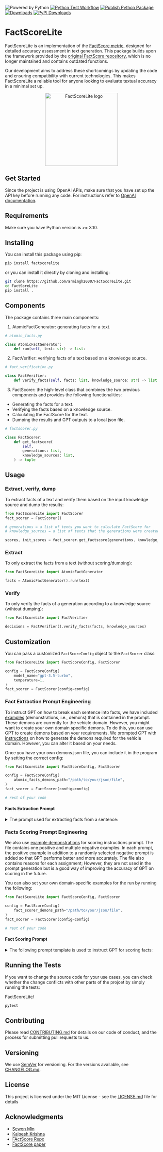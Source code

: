 ![Powered by Python](https://img.shields.io/badge/Powered%20By%20-%20Python%20-%20purple)
[![Python Test Workflow](https://github.com/armingh2000/FactScoreLite/actions/workflows/python-test.yml/badge.svg)](https://github.com/armingh2000/FactScoreLite/actions/workflows/python-test.yml)
[![Publish Python Package](https://github.com/armingh2000/FactScoreLite/actions/workflows/deploy-to-pypi.yml/badge.svg)](https://github.com/armingh2000/FactScoreLite/actions/workflows/deploy-to-pypi.yml)
[![Downloads](https://static.pepy.tech/badge/factscorelite)](https://pepy.tech/project/factscorelite)
[![PyPI Downloads](https://img.shields.io/pypi/dm/factscorelite.svg?label=PyPI%20downloads)](https://pypi.org/project/factscorelite/)

# FactScoreLite

FactScoreLite is an implementation of the [FactScore metric](https://arxiv.org/abs/2305.14251), designed for detailed accuracy assessment in text generation. This package builds upon the framework provided by the [original FactScore repository](https://github.com/shmsw25/FActScore/tree/main), which is no longer maintained and contains outdated functions.

Our development aims to address these shortcomings by updating the code and ensuring compatibility with current technologies. This makes FactScoreLite a reliable tool for anyone looking to evaluate textual accuracy in a minimal set up.

<p align="center">
<img src="assets/logo.webp" alt="FactScoreLite logo" width="240" height="240">
</p>

## Get Started

Since the project is using OpenAI APIs, make sure that you have set up the API key before running any code. For instructions refer to [OpenAI documentation](https://platform.openai.com/docs/quickstart?context=python).

## Requirements

Make sure you have Python version is >= 3.10.

## Installing

You can install this package using pip:

```bash
pip install factscorelite
```

or you can install it directly by cloning and installing:

```bash
git clone https://github.com/armingh2000/FactScoreLite.git
cd FactSoreLite
pip install .
```

## Components

The package contains three main components:

1. AtomicFactGenerator: generating facts for a text.

```python
# atomic_facts.py

class AtomicFactGenerator:
    def run(self, text: str) -> list:
```

2. FactVerifier: verifying facts of a text based on a knowledge source.

```python
# fact_verification.py

class FactVerifier:
    def verify_facts(self, facts: list, knowledge_source: str) -> list
```

3. FactScorer: the high-level class that combines the two previous components and provides the following functionalities:

- Generating the facts for a text.
- Verifying the facts based on a knowledge source.
- Calculating the FactScore for the text.
- Dumping the results and GPT outputs to a local json file.

```python
# factscorer.py

class FactScorer:
    def get_factscore(
        self,
        generations: list,
        knowledge_sources: list,
    ) -> tuple
```

## Usage

### Extract, verify, dump

To extract facts of a text and verify them based on the input knowledge source and dump the results:

```python
from FactScoreLite import FactScorer
fact_scorer = FactScorer()

# generations = a list of texts you want to calculate FactScore for
# knowledge_sources = a list of texts that the generations were created from

scores, init_scores = fact_scorer.get_factscore(generations, knowledge_sources)
```

### Extract

To only extract the facts from a text (without scoring/dumping):

```python
from FactScoreLite import AtomicFactGenerator

facts = AtomicFactGenerator().run(text)
```

### Verify

To only verify the facts of a generation according to a knowledge source (wihtout dumping):

```python
from FactScoreLite import FactVerifier

decisions = FactVerifier().verify_facts(facts, knowledge_sources)
```

## Customization
You can pass a customized `FactScoreConfig` object to the `FactScorer` class: 

```python
from FactScoreLite import FactScoreConfig, FactScorer

config = FactScoreConfig(
    model_name="gpt-3.5-turbo",
    temperature=1,
)
fact_scorer = FactScorer(config=config)
```


### Fact Extraction Prompt Engineering

To instruct GPT on how to break each sentence into facts, we have included [examples](FactScoreLite/data/atomic_facts_demons.json) (demonstrations, i.e., demons) that is contained in the prompt. These demons are currently for the vehicle domain. However, you might want to create your own domain specific demons. To do this, you can use GPT to create demons based on your requirements. We prompted GPT with [instructions](FactScoreLite/data/demons_generation_prompt.txt) on how to generate the demons required for the vehicle domain. However, you can alter it based on your needs.

Once you have your own demons.json file, you can include it in the program by setting the correct config:

```python
from FactScoreLite import FactScoreConfig, FactScorer

config = FactScoreConfig(
    atomic_facts_demons_path="/path/to/your/json/file",
)
fact_scorer = FactScorer(config=config)

# rest of your code
```

#### Facts Extraction Prompt
<details>
<summary>The prompt used for extracting facts from a sentence:</summary>

```
# atomic_facts.py

Please breakdown the following sentence into independent facts:

Sentence:
demon1_sentence
Independent Facts:
- demon1_fact1
- demon1_fact2
- demon1_fact3

Sentence:
demon2_sentence
Independent Facts:
- demon2_fact1
- demon2_fact2

Sentence:
target_sentence
Independent Facts:
```
</details>

### Facts Scoring Prompt Engineering

We also use [example demonstrations](/FactScoreLite/data/fact_scorer_demons.json) for scoring instructions prompt. The file contains one positive and multiple negative examples. In each prompt, the positive example in addition to a randomly selected negative prompt is added so that GPT performs better and more accurately. The file also contains reasons for each assignment; However, they are not used in the prompt generation but is a good way of improving the accuracy of GPT on scoring in the future.

You can also set your own domain-specific examples for the run by running the following:

```python
from FactScoreLite import FactScoreConfig, FactScorer

config = FactScoreConfig(
    fact_scorer_demons_path="/path/to/your/json/file",
)
fact_scorer = FactScorer(config=config)

# rest of your code
```

#### Fact Scoring Prompt
<details>
<summary>The following prompt template is used to instruct GPT for scoring facts:</summary>

```
# fact_scorer.py

Instruction:
Only consider the statement true if it can be directly verified by the information in the context. If the information in the statement cannot be found in the context or differs from it, label it as false.

Context:
knw 1
Statement:
fact 1 True or False?
Output:
True

Context:
knw 2
Statement:
fact 2 True or False?
Output:
False

Context:
target_knowledge_source
Statement:
target_fact True or False?
Output:

```
</details>


## Running the Tests

If you want to change the source code for your use cases, you can check whether the change conflicts with other parts of the projcet by simply running the tests:

FactScoreLite/

```bash
pytest
```

## Contributing

Please read [CONTRIBUTING.md](CONTRIBUTING.md) for details on our code of conduct, and the process for submitting pull requests to us.

## Versioning

We use [SemVer](http://semver.org/) for versioning. For the versions available, see [CHANGELOG.md](CHANGELOG.md).

## License

This project is licensed under the MIT License - see the [LICENSE.md](LICENSE) file for details

## Acknowledgments

- [Sewon Min](https://github.com/shmsw25)
- [Kalpesh Krishna](https://github.com/martiansideofthemoon)
- [FActScore Repo](https://github.com/shmsw25/FActScore/tree/main)
- [FactScore paper](https://arxiv.org/abs/2305.14251)
